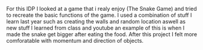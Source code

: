 For this IDP I looked at a game that i realy enjoy (The Snake Game) and tried to recreate the basic functions of the game. I used a combination of stuff I learn last year such as creating the walls and random location aswell as new stuff I learned from class and youtube an example of this is when I made the snake get bigger after eating the food. After this project I felt more comforatable with momentum and direction of objects.